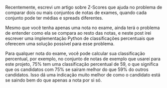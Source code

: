 Recentemente, escrevi um artigo sobre Z-Scores que ajuda no problema de comparar dois ou mais conjuntos de notas de exames, quando cada conjunto pode ter médias e spreads diferentes.

Mesmo que você tenha apenas uma nota no exame, ainda terá o problema de entender como ela se compara ao resto das notas, e neste post irei escrever uma implementação Python de classificações percentuais que oferecem uma solução possível para esse problema.

Para qualquer nota do exame, você pode calcular sua classificação percentual, por exemplo, no conjunto de notas de exemplo que usarei para este projeto, 75% tem uma classificação percentual de 59, o que significa que os candidatos com 75% se saíram melhor do que 59% do outros candidatos. Isso dá uma indicação muito melhor de como o candidato está se saindo bem do que apenas a nota por si só.
